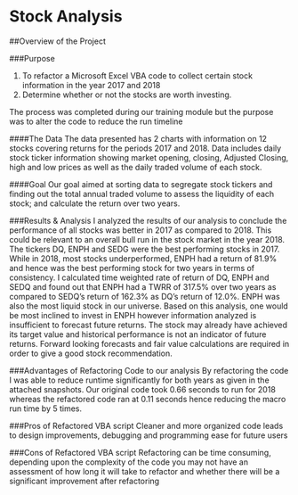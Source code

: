 # Stock Analysis

##Overview of the Project

###Purpose

1.	To refactor a Microsoft Excel VBA code to collect certain stock information in the year 2017 and 2018 
2.	Determine whether or not the stocks are worth investing. 

The process was completed during our training module but the purpose was to alter the code to reduce the run timeline

####The Data
The data presented has 2 charts with information on 12 stocks covering returns for the periods 2017 and 2018. Data includes daily stock ticker information showing market opening, closing, Adjusted Closing, high and low prices as well as the daily traded volume of each stock.

####Goal
Our goal aimed at sorting data to segregate stock tickers and finding out the total annual traded volume to assess the liquidity of each stock; and calculate the return over two years.

###Results & Analysis
I analyzed the results of our analysis to conclude the performance of all stocks was better in 2017 as compared to 2018. This could be relevant to an overall bull run in the stock market in the year 2018.
The tickers DQ, ENPH and SEDG were the best performing stocks in 2017. While in 2018, most stocks underperformed, ENPH had a return of 81.9% and hence was the best performing stock for two years in terms of consistency.
I calculated time weighted rate of return of DQ, ENPH and SEDQ and found out that ENPH had a TWRR of 317.5% over two years as compared to SEDQ’s return of 162.3% as DQ’s return of 12.0%. ENPH was also the most liquid stock in our universe. 
Based on this analysis, one would be most inclined to invest in ENPH however information analyzed is insufficient to forecast future returns. The stock may already have achieved its target value and historical performance is not an indicator of future returns. Forward looking forecasts and fair value calculations are required in order to give a good stock recommendation.

###Advantages of Refactoring Code to our analysis
By refactoring the code I was able to reduce runtime significantly for both years as given in the attached snapshots. Our original code took 0.66 seconds to run for 2018 whereas the refactored code ran at 0.11 seconds hence reducing the macro run time by 5 times.

###Pros of Refactored VBA script
Cleaner and more organized code leads to design improvements, debugging and programming ease for future users

###Cons of Refactored VBA script
Refactoring can be time consuming, depending upon the complexity of the code you may not have an assessment of how long it will take to refactor and whether there will be a significant improvement after refactoring
